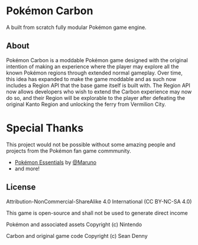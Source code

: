# Pokémon Carbon

A built from scratch fully modular Pokémon game engine.

## About
Pokémon Carbon is a moddable Pokémon game designed with the original intention
of making an experience where the player may explore all the known Pokémon regions
through extended normal gameplay. Over time, this idea has expanded to make
the game moddable and as such now includes a Region API that the base game
itself is built with. The Region API now allows developers who wish to extend
the Carbon experience may now do so, and their Region will be explorable to
the player after defeating the original Kanto Region and unlocking the ferry
from Vermilion City.

# Special Thanks
This project would not be possible without some amazing people and projects from
the Pokémon fan game commmunity.
- [Pokémon Essentials](http://pokemonessentials.wikia.com/) by [@Maruno](https://twitter.com/maruno42)
- and more!

## License
Attribution-NonCommercial-ShareAlike 4.0 International (CC BY-NC-SA 4.0)

This game is open-source and shall not be used to generate direct income

Pokémon and associated assets Copyright (c) Nintendo

Carbon and original game code Copyright (c) Sean Denny
